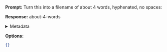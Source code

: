 **Prompt:**
Turn this into a filename of about 4 words, hyphenated, no spaces: 

**Response:**
about-4-words

<details><summary>Metadata</summary>

- Duration: 826 ms
- Datetime: 2023-09-23T23:01:58.376758
- Model: gpt-3.5-turbo-0613

</details>

**Options:**
```json
{}
```

